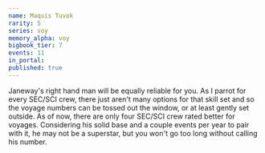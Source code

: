 ```yaml
---
name: Maquis Tuvok
rarity: 5
series: voy
memory_alpha: voy
bigbook_tier: 7
events: 11
in_portal:
published: true
---
```


Janeway's right hand man will be equally reliable for you. As I parrot for every SEC/SCI crew, there just aren't many options for that skill set and so the voyage numbers can be tossed out the window, or at least gently set outside. As of now, there are only four SEC/SCI crew rated better for voyages. Considering his solid base and a couple events per year to pair with it, he may not be a superstar, but you won't go too long without calling his number.
